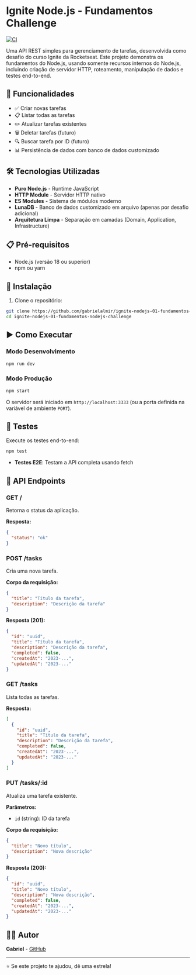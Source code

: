 # Ignite Node.js - Fundamentos Challenge

[![CI](https://github.com/gabrielalmir/ignite-nodejs-01-fundamentos-nodejs-challenge/actions/workflows/ci.yml/badge.svg)](https://github.com/gabrielalmir/ignite-nodejs-01-fundamentos-nodejs-challenge/actions/workflows/ci.yml)

Uma API REST simples para gerenciamento de tarefas, desenvolvida como desafio do curso Ignite da Rocketseat. Este projeto demonstra os fundamentos do Node.js, usando somente recursos internos do Node.js, incluindo criação de servidor HTTP, roteamento, manipulação de dados e testes end-to-end.

## 🚀 Funcionalidades

- ✅ Criar novas tarefas
- 📋 Listar todas as tarefas
- ✏️ Atualizar tarefas existentes
- 🗑️ Deletar tarefas (futuro)
- 🔍 Buscar tarefa por ID (futuro)
- 📊 Persistência de dados com banco de dados customizado

## 🛠️ Tecnologias Utilizadas

- **Puro Node.js** - Runtime JavaScript
- **HTTP Module** - Servidor HTTP nativo
- **ES Modules** - Sistema de módulos moderno
- **LunaDB** - Banco de dados customizado em arquivo (apenas por desafio adicional)
- **Arquitetura Limpa** - Separação em camadas (Domain, Application, Infrastructure)

## 📋 Pré-requisitos

- Node.js (versão 18 ou superior)
- npm ou yarn

## 🔧 Instalação

1. Clone o repositório:
```bash
git clone https://github.com/gabrielalmir/ignite-nodejs-01-fundamentos-nodejs-challenge.git
cd ignite-nodejs-01-fundamentos-nodejs-challenge
```

## ▶️ Como Executar

### Modo Desenvolvimento
```bash
npm run dev
```

### Modo Produção
```bash
npm start
```

O servidor será iniciado em `http://localhost:3333` (ou a porta definida na variável de ambiente `PORT`).

## 🧪 Testes

Execute os testes end-to-end:
```bash
npm test
```

- **Testes E2E**: Testam a API completa usando fetch

## 📡 API Endpoints

### GET /
Retorna o status da aplicação.

**Resposta:**
```json
{
  "status": "ok"
}
```

### POST /tasks
Cria uma nova tarefa.

**Corpo da requisição:**
```json
{
  "title": "Título da tarefa",
  "description": "Descrição da tarefa"
}
```

**Resposta (201):**
```json
{
  "id": "uuid",
  "title": "Título da tarefa",
  "description": "Descrição da tarefa",
  "completed": false,
  "createdAt": "2023-...",
  "updatedAt": "2023-..."
}
```

### GET /tasks
Lista todas as tarefas.

**Resposta:**
```json
[
  {
    "id": "uuid",
    "title": "Título da tarefa",
    "description": "Descrição da tarefa",
    "completed": false,
    "createdAt": "2023-...",
    "updatedAt": "2023-..."
  }
]
```

### PUT /tasks/:id
Atualiza uma tarefa existente.

**Parâmetros:**
- `id` (string): ID da tarefa

**Corpo da requisição:**
```json
{
  "title": "Novo título",
  "description": "Nova descrição"
}
```

**Resposta (200):**
```json
{
  "id": "uuid",
  "title": "Novo título",
  "description": "Nova descrição",
  "completed": false,
  "createdAt": "2023-...",
  "updatedAt": "2023-..."
}
```

## 👨‍💻 Autor

**Gabriel** - [GitHub](https://github.com/gabrielalmir)

---

⭐ Se este projeto te ajudou, dê uma estrela!
